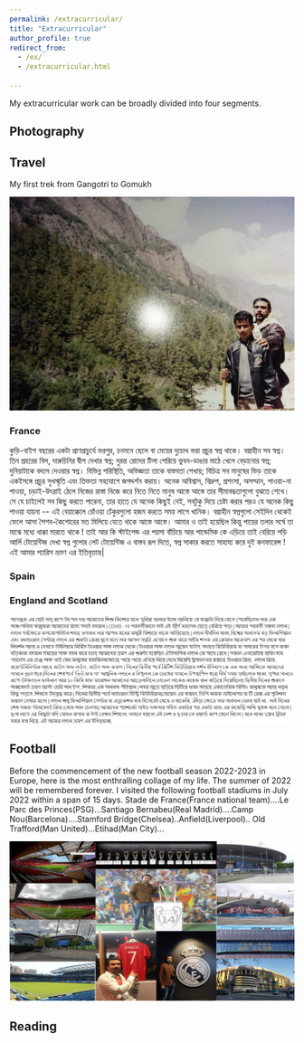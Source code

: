 ```yaml
---
permalink: /extracurricular/
title: "Extracurricular"
author_profile: true
redirect_from: 
  - /ex/
  - /extracurricular.html

---
```


My extracurricular work can be broadly divided into four segments.

## Photography 

## Travel 
My first trek from Gangotri to Gomukh

![plot](/images/IMG-20210620-WA0006.jpg)
### France 

কুড়ি-বাইশ বছরের একটা প্রাণপ্রাচুর্যে ভরপুর, চনমনে ছেলে বা মেয়ের দুচোখ ভরা প্রচুর স্বপ্ন থাকে। বল্গাহীন সব স্বপ্ন। তিন প্রহরের বিল, দারুচিনির দ্বীপ দেখার স্বপ্ন; দুরন্ত রোদের টিলা পেরিয়ে ভুবন-ডাঙার মাঠে খেলে বেড়ানোর স্বপ্ন; দুনিয়াটাকে বদলে দেওয়ার স্বপ্ন।  বিভিন্ন পরিস্থিতি, অভিজ্ঞতা তাকে বাস্তবতা শেখায়; বিচিত্র সব মানুষের ভিড় তাকে একইসঙ্গে প্রচুর সুখস্মৃতি এবং তিক্ততা সহযোগে জগদ্দর্শন করায়। অনেক অবিশ্বাস, বিদ্রুপ, প্রশংসা, অসম্মান, পাওয়া-না পাওয়া, চড়াই-উৎরাই ঠেলে নিজের রাস্তা নিজে করে নিতে নিতে মানুষ আস্তে আস্তে তার সীমাবদ্ধতাগুলো বুঝতে শেখে। সে যে চাইলেই সব কিছু করতে পারেনা, তার হাতে যে অনেক কিছুই নেই, সবটুকু দিয়ে চেষ্টা করার পরও যে অনেক কিছু পাওয়া যায়না -- এই বেয়াক্কেলে চোঁওয়া ঢেঁকুরগুলো হজম করতে সময় লাগে খানিক। বল্গাহীন স্বপ্নগুলো সেইদিন থেকেই ফেলে আসা শৈশব-কৈশোরের মত মিলিয়ে যেতে থাকে আস্তে আস্তে। আমার ও তাই হয়েছিল কিন্তু পায়ের তলার সর্ষে তা মাঝে মধ্যে ধাক্কা মারতে থাকে ! তাই আর কি স্টাইপেন্ড এর পয়সা বাঁচিয়ে আর পান্ডেমিক কে এড়িয়ে তাই বেরিয়ে পড়ি আর্লি টোয়েন্টিজ দেখা স্বপ্ন গুলোর লেট টোয়েন্টিজ এ বাস্তব রূপ দিতে, স্বপ্ন সাকার করতে সাহায্য করে দুই কনফারেন্স ! এই আমার প্যারিস ভ্রমণ এর ইতিবৃত্তান্ত|

### Spain

### England and Scotland 

![plot](/images/london.png)


## Football

Before the commencement of the new football season 2022-2023 in Europe, here is the most enthralling collage of my life. The summer of 2022 will be remembered forever.
I visited the following football stadiums in July 2022 within a span of 15 days. 
Stade de France(France national team)….Le Parc des Princes(PSG)…Santiago Bernabeu(Real Madrid)….Camp Nou(Barcelona)….Stamford Bridge(Chelsea)..Anfield(Liverpool).. Old Trafford(Man United)…Etihad(Man City)...

![plot](/images/football.jpg)

## Reading 

